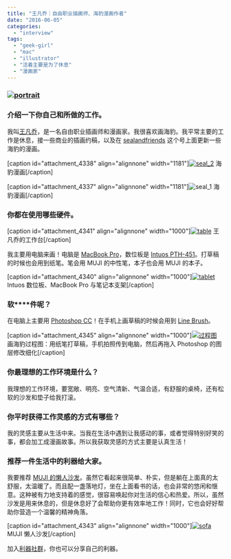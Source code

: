 ```yaml
---
title: "王凡乔｜自由职业插画师、海豹漫画作者"
date: "2016-06-05"
categories: 
  - "interview"
tags: 
  - "geek-girl"
  - "mac"
  - "illustrator"
  - "活着主要是为了休息"
  - "漫画家"
---
```


### [![portrait](/images/85943.jpg)](https://liqi.io/wp-content/uploads/2016/06/85943.jpg)

### **介****绍****一下你自己和所做的工作。**

我叫[王凡乔](https://fanqiaowang.com/)，是一名自由职业插画师和漫画家。我很喜欢画海豹。我平常主要的工作是休息，接一些商业的插画约稿，以及在 [sealandfriends](https://weixin.sogou.com/weixin?type=1&query=sealandfriends&ie=utf8&_sug_=n&_sug_type_=) 这个号上面更新一些海豹的漫画。

\[caption id="attachment\_4338" align="alignnone" width="1181"\][![seal_2](/images/10012.jpg)](https://liqi.io/wp-content/uploads/2016/06/10012.jpg) 海豹漫画\[/caption\]

\[caption id="attachment\_4337" align="alignnone" width="1181"\]![seal_1](/images/51477.jpg) 海豹漫画\[/caption\]

### **你都在使用哪些硬件。**

\[caption id="attachment\_4341" align="alignnone" width="1000"\][![table](/images/73565.jpg)](https://liqi.io/wp-content/uploads/2016/06/73565.jpg) 王凡乔的工作台\[/caption\]

我主要用电脑来画！电脑是 [MacBook Pro](https://www.apple.com/cn/macbook-pro/)，数位板是 [Intuos PTH-451](https://item.jd.com/968111.html)。打草稿的时候也会用到纸笔。笔会用 MUJI 的中性笔，本子也会用 MUJI 的本子。

\[caption id="attachment\_4340" align="alignnone" width="1000"\][![tablet](/images/66361.jpg)](https://liqi.io/wp-content/uploads/2016/06/66361.jpg) Intuos 数位板、MacBook Pro 与笔记本支架\[/caption\]

### **软****件呢？**

在电脑上主要用 [Photoshop CC](https://www.adobe.com/products/photoshop.html)！在手机上画草稿的时候会用到 [Line Brush](https://itunes.apple.com/cn/app/line-brush/id722198741?mt=8)。

\[caption id="attachment\_4345" align="alignnone" width="1000"\][![过程图](/images/92867.jpg)](https://liqi.io/wp-content/uploads/2016/06/92867.jpg) 画海豹过程图：用纸笔打草稿，手机拍照传到电脑，然后再拖入 Photoshop 的图层修改细化\[/caption\]

### **你最理想的工作****环****境是什么？**

我理想的工作环境，要宽敞、明亮、空气清新、气温合适，有舒服的桌椅，还有松软的沙发和垫子给我打滚。

### **你平****时获****得工作灵感的方式有哪些？**

我的灵感主要从生活中来。当我在生活中遇到让我感动的事，或者觉得特别好笑的事，都会加工成漫画故事。所以我获取灵感的方式主要是认真生活！

### **推荐一件生活中的利器****给****大家。**

我要推荐 [MUJI 的懒人沙发](https://www.muji.com.cn/cn/store/list/basic/furniture/living/pouf)。虽然它看起来很简单、朴实，但是躺在上面真的太舒服，太温暖了。而且配一盏落地灯，坐在上面看书的话，也会非常的悠闲和惬意。这种被有力地支持着的感觉，很容易唤起你对生活的信心和热爱。所以，虽然沙发是用来休息的，但是休息好了会帮助你更有效率地工作！同时，它也会好好帮助你营造一个温馨的精神角落。

\[caption id="attachment\_4343" align="alignnone" width="1000"\][![sofa](/images/54713.jpg)](https://liqi.io/wp-content/uploads/2016/06/54713.jpg) MUJI 懒人沙发\[/caption\]

加入[利器社群](https://liqi.io/community/)，你也可以分享自己的利器。
